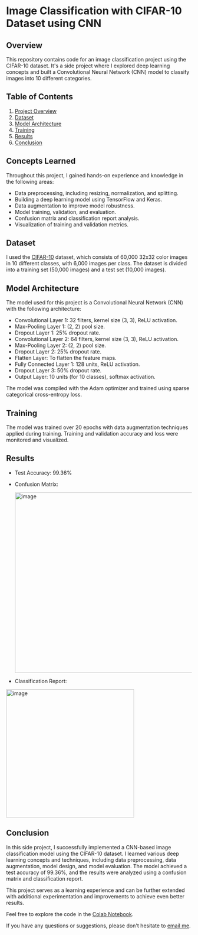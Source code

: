 
# Image Classification with CIFAR-10 Dataset using CNN

## Overview

This repository contains code for an image classification project using the CIFAR-10 dataset. It's a side project where I explored deep learning concepts and built a Convolutional Neural Network (CNN) model to classify images into 10 different categories.

## Table of Contents

1. [Project Overview](#overview)
2. [Dataset](#dataset)
3. [Model Architecture](#model-architecture)
4. [Training](#training)
5. [Results](#results)
6. [Conclusion](#conclusion)

## Concepts Learned

Throughout this project, I gained hands-on experience and knowledge in the following areas:

- Data preprocessing, including resizing, normalization, and splitting.
- Building a deep learning model using TensorFlow and Keras.
- Data augmentation to improve model robustness.
- Model training, validation, and evaluation.
- Confusion matrix and classification report analysis.
- Visualization of training and validation metrics.

## Dataset

I used the [CIFAR-10](https://www.cs.toronto.edu/~kriz/cifar.html) dataset, which consists of 60,000 32x32 color images in 10 different classes, with 6,000 images per class. The dataset is divided into a training set (50,000 images) and a test set (10,000 images).

## Model Architecture

The model used for this project is a Convolutional Neural Network (CNN) with the following architecture:

- Convolutional Layer 1: 32 filters, kernel size (3, 3), ReLU activation.
- Max-Pooling Layer 1: (2, 2) pool size.
- Dropout Layer 1: 25% dropout rate.
- Convolutional Layer 2: 64 filters, kernel size (3, 3), ReLU activation.
- Max-Pooling Layer 2: (2, 2) pool size.
- Dropout Layer 2: 25% dropout rate.
- Flatten Layer: To flatten the feature maps.
- Fully Connected Layer 1: 128 units, ReLU activation.
- Dropout Layer 3: 50% dropout rate.
- Output Layer: 10 units (for 10 classes), softmax activation.

The model was compiled with the Adam optimizer and trained using sparse categorical cross-entropy loss.

## Training

The model was trained over 20 epochs with data augmentation techniques applied during training. Training and validation accuracy and loss were monitored and visualized.

## Results

- Test Accuracy: 99.36%
  
- Confusion Matrix:

  <img width="488" alt="image" src="https://github.com/rakshita003/Image-classification-using-CNN/assets/43514952/921878db-00e1-4441-8be1-7b40d4dce1db">

  
- Classification Report:

 <img width="347" alt="image" src="https://github.com/rakshita003/Image-classification-using-CNN/assets/43514952/abdb4286-d2f4-475c-a4ef-601dc93615f7">



## Conclusion

In this side project, I successfully implemented a CNN-based image classification model using the CIFAR-10 dataset. I learned various deep learning concepts and techniques, including data preprocessing, data augmentation, model design, and model evaluation. The model achieved a test accuracy of 99.36%, and the results were analyzed using a confusion matrix and classification report.

This project serves as a learning experience and can be further extended with additional experimentation and improvements to achieve even better results.

Feel free to explore the code in the [Colab Notebook](https://colab.research.google.com/drive/1E6IW1gr734x1dG_KNK07uMHbFwxXXoEd?usp=sharing).

If you have any questions or suggestions, please don't hesitate to [email me](mailto:rmath040@uottawa.ca).


